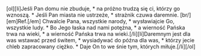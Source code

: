 [ol][li]Jeśli Pan domu nie zbuduje, * na próżno trudzą się ci, którzy go wznoszą. * Jeśli Pan miasta nie ustrzeże, * strażnik czuwa daremnie. [br/][em]Ref.[/em] Chwalcie Pana, wszystkie narody, * wysławiajcie Go, wszystkie ludy. * Bo Jego łaska nad nami potężna, * a wierność Pańska trwa na wieki, * a wierność Pańska trwa na wieki.[/li][li]Daremnym jest dla was wstawać przed świtem, * wysiadywać do późna dla was, * którzy jecie chleb zapracowany ciężko. * Daje On to we śnie tym, których miłuje.[/li][/ol]
